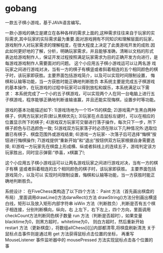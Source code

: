 # gobang
一款五子棋小游戏，基于JAVA语言编写。


一款小游戏的确立是建立在各种各样的需求上面的,这种需求往往来自于玩家的实际需求,其中玩家的实际需求最为重要.面对游戏拥有不同知识和理解层面的玩家，
游戏制作人对玩家需求的理解程度，在很大程度上决定了此类游戏开发的成败.因此如何更好地的了解，分析，明确玩家需求，并且能够准确，清晰以文档的形式
表达给游戏制作人，保证开发过程按照满足玩家需求为目的正确开发方向进行，是每游戏游戏制作人需要面对的问题。 这个小应用五子棋小游戏运可以让两名游
戏玩家之间进行游戏对决，当有一方的棋子有横竖或者斜着相连的五个相同颜色的棋子时，该玩家即获胜。主要界面包括游戏简介，以及可以实现时间限制设置，
悔棋和认输等功能，当一方获胜时能正确地判断胜负 本系统主要是完成五子棋游戏的基本操作，在玩游戏的过程中玩家可以得到放松和娱乐，本系统满足以下需
求： 本系统完成了一个小的五子棋游戏，可以实现两个人在同一台电脑上进行五子棋游戏，程序能够正确地判断谁输谁赢，并且还能实现悔棋，设置步时等功能。

游戏的基本功能描述如下: 
1)游戏场地为一个15*15的棋盘; 
2)游戏需产生黑白两种棋子，供两方玩家对弈(默认黑棋优先); 
3)玩家在点击鼠标左键时，可以在相应的位置显示所下的棋子;
4)游戏双方玩家可交替进行落子操作，每次只下一步，所下棋子颜色与已选颜色一致; 
5)游戏双方玩家落子时必须在除以下几种情况外:选取位置已有棋子、棋盘范围外或游戏结束; 
6)游戏一方玩家- -次落子后可选择“悔棋”按钮进行悔棋操作;
7)游戏提供“重新开始”和“退出”按钮供双方玩家根据自身需要选择;
8)游戏一方玩家先在棋盘上形成横、纵或者斜线上的连续五子，游戏判定该方玩家胜出，同时显示弹窗:“恭喜，x棋赢了!;

这个小应用五子棋小游戏运可以让两名游戏玩家之间进行游戏对决，当有一方的棋子有横 竖或者斜着相连的五个相同颜色的棋子时，该玩家即获胜。
主要界面包括游戏简介，以及可以 实现时间限制设置，悔棋和认输等功能，当一方获胜时能正确地判断胜负。

系统设计： 在FiveChess类构造了以下四个方法：
Paint 方法（首先画出棋盘的布局）,里面调用drawLine()方法darwRect()方法 drawString()方法分别画出横竖白线，矩形以及放入矩形内部字符串 
isWin 方法（判断胜负）,判断是否有五个棋子相连接，分别判断横向，纵向，右 上左下，右下左上，四个方向，里面调用checkCount方法判断同色棋子数量 
run 方法（判断是否超时），如果变量blacktime为0，则黑方超时，whitetime为0， 则白方超时，然后重新开始 
restart 方法（更新棋盘），将数组allChess[i][j]内部都清零,将棋盘刷新清洗 关于鼠标点击事件则是通过用 get 方法获得鼠标点击位置的坐标，
再重写 MouseListener 事件监听器中的 mousePressed 方法实现鼠标点击各个位置的 事
